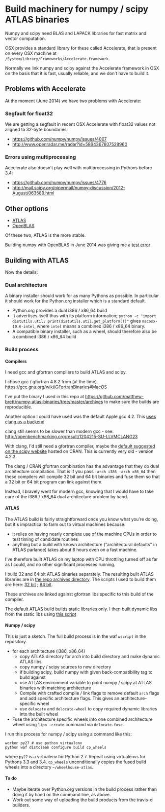 # Build machinery for numpy / scipy ATLAS binaries

Numpy and scipy need BLAS and LAPACK libraries for fast matrix and vector
computation.

OSX provides a standard library for these called Accelerate, that is present
on every OSX machine at `/System/Library/Frameworks/Accelerate.framework`.

Normally we link numpy and scipy against the Accelerate framework in OSX on
the basis that it is fast, usually reliable, and we don't have to build it.

## Problems with Accelerate

At the moment (June 2014) we have two problems with Accelerate:

### Segfault for float32

We are getting a segfault in recent OSX Accelerate with float32 values not
aligned to 32-byte boundaries:

- https://github.com/numpy/numpy/issues/4007
- http://www.openradar.me/radar?id=5864367807528960

### Errors using multiprocessing

Accelerate also doesn't play well with multiprocessing in Pythons before 3.4:

- https://github.com/numpy/numpy/issues/4776
- http://mail.scipy.org/pipermail/numpy-discussion/2012-August/063589.html

## Other options

- [ATLAS](http://math-atlas.sourceforge.net)
- [OpenBLAS](http://www.openblas.net)

Of these two, ATLAS is the more stable.

Building numpy with OpenBLAS in June 2014 was giving me a [test
error](https://github.com/numpy/numpy/issues/4007#issuecomment-44901713)

## Building with ATLAS

Now the details:

### Dual architecture

A binary installer should work for as many Pythons as possible. In particular
it should work for the Python.org installer which is a standard default.

- Python.org provides a dual i386 / x86\_64 build
- It advertises itself thus with its platform information; `python -c "import
  distutils.util; print(distutils.util.get_platform())"` gives `macosx-10.6-intel`, where `intel` means a combined i386 / x86\_64 binary.
- A compatible binary installer, such as a wheel, should therefore also be a
  combined i386 / x86\_64 build

### Build process

#### Compilers

I need gcc and gfortran compilers to build ATLAS and scipy.

I chose gcc / gfortran 4.8.2 from (at the time)
https://gcc.gnu.org/wiki/GFortranBinaries#MacOS

I've put the binary I used in this repo at https://github.com/matthew-brett/numpy-atlas-binaries/tree/master/archives to make sure the builds are reproducible.

Another option I could have used was the default Apple gcc 4.2.  This [uses
clang as a
backend](https://support.enthought.com/entries/26184115-GCC-Clang-and-Cython-in-OS-X-10-9-Mavericks)

clang still seems to be slower than modern gcc - see:
http://openbenchmarking.org/result/1204215-SU-LLVMCLANG23

With clang, I'd still need a gfortran compiler, maybe the [default suggested on
the scipy website](http://www.scipy.org/scipylib/building/macosx.html) hosted
on CRAN.  This is currently very old - version 4.2.3.

The clang / CRAN gfortran combination has the advantage that they do dual
architecture compilation.  That is if you pass `-arch i386 -arch x86_64` then
these compilers will compile 32 bit and 64 bit binaries and fuse them so that
a 32 bit or 64 bit program can link against them.

Instead, I bravely went for modern gcc, knowing that I would have to take care
of the i386 / x86\_64 dual architecture problem by hand.

#### ATLAS

The ATLAS build is fairly straightforward once you know what you're doing, but
it's impractical to farm out to virtual machines because:

- it relies on having nearly complete use of the machine CPUs in order to
  test timing of candidate routines
- anything but a build with known architecture ("architectural defaults" in
  ATLAS parlance) takes about 6 hours even on a fast machine.

I've therefore built ATLAS on my laptop with CPU throttling turned off as far
as I could, and no other significant processes running.

I build 32 and 64 bit ATLAS binaries separately.  The resulting built ATLAS
libraries are in [the repo archives
directory](https://github.com/matthew-brett/numpy-atlas-binaries/tree/master/archives).
The scripts I used to build them are here: [32
bit](https://github.com/matthew-brett/numpy-atlas-binaries/blob/master/scripts/install_atlas_32_sse2.sh)
; [64
bit](https://github.com/matthew-brett/numpy-atlas-binaries/blob/master/scripts/install_atlas_64_sse2.sh).

These archives are linked against gfortran libs specific to this build of the
compiler.

The default ATLAS build builds static libraries only.  I then built dynamic
libs from the static libs using [this script](https://github.com/matthew-brett/numpy-atlas-binaries/blob/master/scripts/make_shared_atlas.py)

#### Numpy / scipy

This is just a sketch.  The full build process is in the waf
`wscript` in the repository.

- for each architecture (i386, x86\_64)
    - copy ATLAS directory for arch into build directory and make dynamic
      ATLAS libs
    - copy numpy / scipy sources to new directory
    - if building scipy, build numpy with given back-compatibility tag to
      build against
    - use ATLAS environment variable to point numpy / scipy at ATLAS binaries
      with matching architecture
    - Compile with crafted compile / link flags to remove default `arch` flags
      and add specific architecture flags.  This gives an
      architecture-specific wheel
    - use `delocate` and `delocate-wheel` to copy required dynamic libraries
      into the built wheel
- Fuse the architecture specific wheels into one combined architecture wheel
  using `lipo -create` command via `delocate-fuse`.

I run this process for numpy / scipy using a command like this:

    workon py27 # use python virtualenv
    python waf distclean configure build cp_wheels

where `py27` is a virtualenv for Python 2.7.  Repeat using virtualenvs for
Pythons 3.3 and 3.4.  `cp_wheels` unconditionally copies the fused build
wheels into a directory `~/wheelhouse-atlas`.

#### To do

- Maybe iterate over Python.org versions in the build process rather than
  doing it by hand on the command line, as above.
- Work out some way of uploading the build products from the travis-ci builders.
